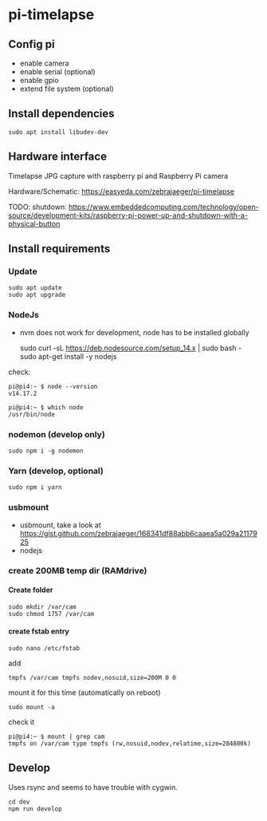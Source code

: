 # pi-timelapse

## Config pi

- enable camera
- enable serial (optional)
- enable gpio
- extend file system (optional)

## Install dependencies

    sudo apt install libudev-dev 

## Hardware interface

Timelapse JPG capture with raspberry pi and Raspberry Pi camera

Hardware/Schematic: https://easyeda.com/zebrajaeger/pi-timelapse

TODO: shutdown: https://www.embeddedcomputing.com/technology/open-source/development-kits/raspberry-pi-power-up-and-shutdown-with-a-physical-button

## Install requirements

### Update

    sudo apt update
    sudo apt upgrade

### NodeJs

- nvm does not work for development, node has to be installed globally


    sudo curl -sL https://deb.nodesource.com/setup_14.x | sudo bash -
    sudo apt-get install -y nodejs

check:

    pi@pi4:~ $ node --version
    v14.17.2

    pi@pi4:~ $ which node
    /usr/bin/node

### nodemon (develop only)

    sudo npm i -g nodemon

### Yarn (develop, optional)

    sudo npm i yarn

### usbmount

- usbmount, take a look at https://gist.github.com/zebrajaeger/168341df88abb6caaea5a029a2117925
- nodejs 

### create 200MB temp dir (RAMdrive)

#### Create folder

    sudo mkdir /var/cam
    sudo chmod 1757 /var/cam

#### create fstab entry

    sudo nano /etc/fstab

add

    tmpfs /var/cam tmpfs nodev,nosuid,size=200M 0 0
    
mount it for this time (automatically on reboot)

    sudo mount -a

check it

    pi@pi4:~ $ mount | grep cam
    tmpfs on /var/cam type tmpfs (rw,nosuid,nodev,relatime,size=204800k)


## Develop

Uses rsync and seems to have trouble with cygwin. 

    cd dev
    npm run develop
